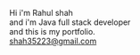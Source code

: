 Hi i'm Rahul shah
<br>
and i'm Java full stack developer
<br>
and this is my portfolio.
<br>
shah35223@gmail.com
